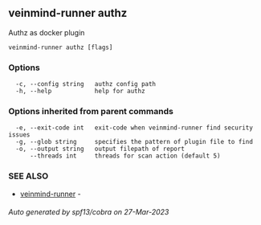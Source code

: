## veinmind-runner authz

Authz as docker plugin

```
veinmind-runner authz [flags]
```

### Options

```
  -c, --config string   authz config path
  -h, --help            help for authz
```

### Options inherited from parent commands

```
  -e, --exit-code int   exit-code when veinmind-runner find security issues
  -g, --glob string     specifies the pattern of plugin file to find
  -o, --output string   output filepath of report
      --threads int     threads for scan action (default 5)
```

### SEE ALSO

* [veinmind-runner](veinmind-runner.md)	 - 

###### Auto generated by spf13/cobra on 27-Mar-2023
